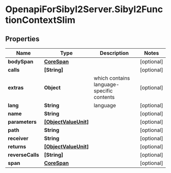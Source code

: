 # OpenapiForSibyl2Server.Sibyl2FunctionContextSlim

## Properties

Name | Type | Description | Notes
------------ | ------------- | ------------- | -------------
**bodySpan** | [**CoreSpan**](CoreSpan.md) |  | [optional] 
**calls** | **[String]** |  | [optional] 
**extras** | **Object** | which contains language-specific contents | [optional] 
**lang** | **String** | language | [optional] 
**name** | **String** |  | [optional] 
**parameters** | [**[ObjectValueUnit]**](ObjectValueUnit.md) |  | [optional] 
**path** | **String** |  | [optional] 
**receiver** | **String** |  | [optional] 
**returns** | [**[ObjectValueUnit]**](ObjectValueUnit.md) |  | [optional] 
**reverseCalls** | **[String]** |  | [optional] 
**span** | [**CoreSpan**](CoreSpan.md) |  | [optional] 


